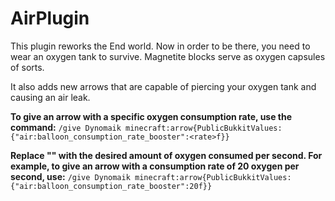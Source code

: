 # AirPlugin

This plugin reworks the End world. Now in order to be there, you need to wear an oxygen tank to survive. Magnetite blocks serve as oxygen capsules of sorts.

It also adds new arrows that are capable of piercing your oxygen tank and causing an air leak.

**To give an arrow with a specific oxygen consumption rate, use the command:**
```/give Dynomaik minecraft:arrow{PublicBukkitValues:{"air:balloon_consumption_rate_booster":<rate>f}}```

**Replace "<rate>" with the desired amount of oxygen consumed per second. For example, to give an arrow with a consumption rate of 20 oxygen per second, use:**
```/give Dynomaik minecraft:arrow{PublicBukkitValues:{"air:balloon_consumption_rate_booster":20f}}```
